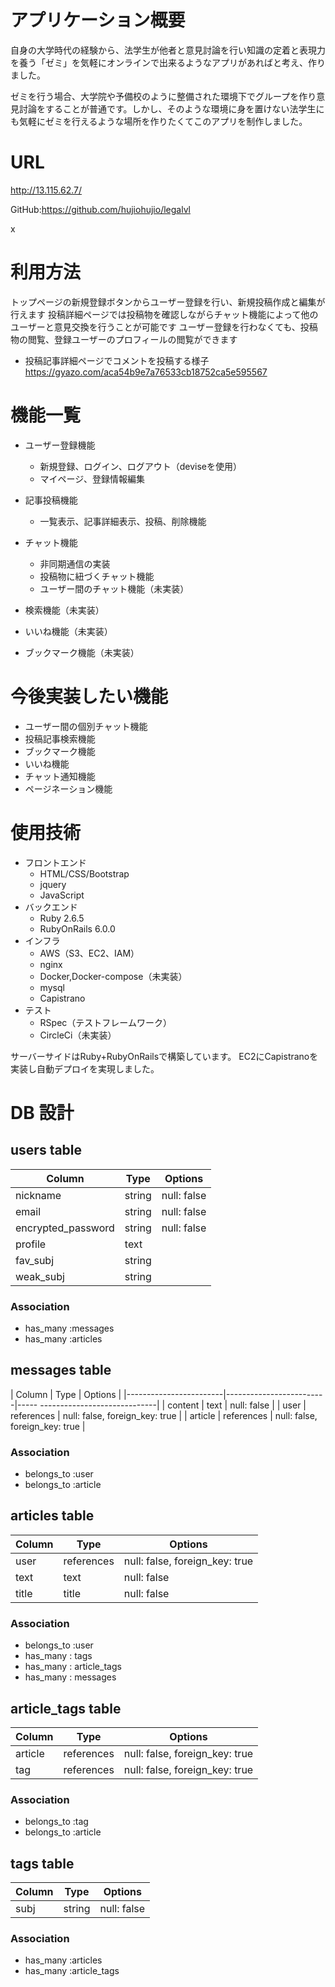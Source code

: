 
 
# アプリケーション概要
 
自身の大学時代の経験から、法学生が他者と意見討論を行い知識の定着と表現力を養う「ゼミ」を気軽にオンラインで出来るようなアプリがあればと考え、作りました。

ゼミを行う場合、大学院や予備校のように整備された環境下でグループを作り意見討論をすることが普通です。しかし、そのような環境に身を置けない法学生にも気軽にゼミを行えるような場所を作りたくてこのアプリを制作しました。
 
# URL

http://13.115.62.7/
 
GitHub:https://github.com/hujiohujio/legalvl

x
 
 
# 利用方法
 
トップページの新規登録ボタンからユーザー登録を行い、新規投稿作成と編集が行えます
投稿詳細ページでは投稿物を確認しながらチャット機能によって他のユーザーと意見交換を行うことが可能です
ユーザー登録を行わなくても、投稿物の閲覧、登録ユーザーのプロフィールの閲覧ができます

- 投稿記事詳細ページでコメントを投稿する様子
  https://gyazo.com/aca54b9e7a76533cb18752ca5e595567
 


 
# 機能一覧
 
- ユーザー登録機能
  - 新規登録、ログイン、ログアウト（deviseを使用）
  - マイページ、登録情報編集

- 記事投稿機能
  - 一覧表示、記事詳細表示、投稿、削除機能
- チャット機能
  - 非同期通信の実装
  - 投稿物に紐づくチャット機能
  - ユーザー間のチャット機能（未実装）
- 検索機能（未実装）
- いいね機能（未実装）
- ブックマーク機能（未実装）
# 今後実装したい機能
- ユーザー間の個別チャット機能
- 投稿記事検索機能
- ブックマーク機能
- いいね機能
- チャット通知機能
- ページネーション機能


# 使用技術

- フロントエンド
  - HTML/CSS/Bootstrap
  - jquery
  - JavaScript
- バックエンド
  - Ruby 2.6.5
  - RubyOnRails 6.0.0
- インフラ
  - AWS（S3、EC2、IAM）
  - nginx
  - Docker,Docker-compose（未実装）
  - mysql
  - Capistrano
- テスト
  - RSpec（テストフレームワーク）
  - CircleCi（未実装）

サーバーサイドはRuby+RubyOnRailsで構築しています。
EC2にCapistranoを実装し自動デプロイを実現しました。







# DB 設計

## users table

| Column             | Type                | Options                |
|--------------------|---------------------|------------------------|
| nickname           | string              | null: false            |
| email              | string              | null: false            |
| encrypted_password | string              | null: false            |
| profile            | text                |                        |
| fav_subj           | string              |                        |
| weak_subj          | string              |                        |

### Association

* has_many :messages
* has_many :articles

## messages table

| Column                 | Type                    | Options                           |
|------------------------|-------------------------|----- -----------------------------|
| content                | text                    | null: false                       |
| user                   | references              | null: false, foreign_key: true    |
| article                | references              | null: false, foreign_key: true    |


### Association

* belongs_to :user
* belongs_to :article


## articles table

| Column             | Type                | Options                           |
|--------------------|---------------------|-----------------------------------|
| user               | references          | null: false, foreign_key: true    |
| text               | text                | null: false                       |
| title              | title               | null: false                       |

### Association

* belongs_to :user
* has_many : tags
* has_many : article_tags
* has_many : messages


## article_tags table

| Column             | Type                | Options                           |
|--------------------|---------------------|-----------------------------------|
| article            | references          | null: false, foreign_key: true    |
| tag                | references          | null: false, foreign_key: true    |

### Association

* belongs_to :tag
* belongs_to :article


## tags table

| Column             | Type                | Options                           |
|--------------------|---------------------|-----------------------------------|
| subj               | string              | null: false                       |

### Association

* has_many :articles
* has_many :article_tags



